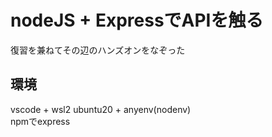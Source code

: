 # nodeJS + ExpressでAPIを触る
復習を兼ねてその辺のハンズオンをなぞった  
  
## 環境
vscode + wsl2 ubuntu20 + anyenv(nodenv)  
npmでexpress  
  
